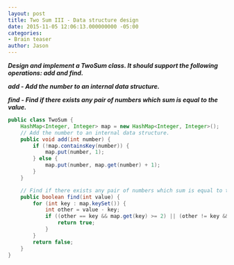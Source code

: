 ```yaml
---
layout: post
title: Two Sum III - Data structure design
date: 2015-11-05 12:06:13.000000000 -05:00
categories:
- Brain teaser
author: Jason
---
```

<p><strong><em>Design and implement a TwoSum class. It should support the following operations: add and find.</p>

add - Add the number to an internal data structure.</p>
find - Find if there exists any pair of numbers which sum is equal to the value.</em></strong></p>
``` java
public class TwoSum {
    HashMap<Integer, Integer> map = new HashMap<Integer, Integer>();
    // Add the number to an internal data structure.
    public void add(int number) {
        if (!map.containsKey(number)) {
            map.put(number, 1);
        } else {
            map.put(number, map.get(number) + 1);
        }
    }

    // Find if there exists any pair of numbers which sum is equal to the value.
    public boolean find(int value) {
        for (int key : map.keySet()) {
            int other = value - key;
            if ((other == key && map.get(key) >= 2) || (other != key && map.containsKey(other))) {
                return true;
            }
        }
        return false;
    }
}
```
